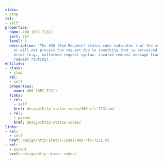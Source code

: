 ```yaml
---
class:
- stop
rel:
- self
properties:
  name: 400 (RFC 7231)
  sort: 767
  level: 2
  description: 'The 400 (Bad Request) status code indicates that the server cannot
    or will not process the request due to something that is perceived to be a client
    error (e.g., malformed request syntax, invalid request message framing, or deceptive
    request routing). '
entities:
- class:
  - stop
  rel:
  - self
  properties:
    name: 400 (RFC 7231)
  links:
  - rel:
    - self
    href: design/http-status-codes/400-rfc-7231.md
  - rel:
    - parent
    href: design/http-status-codes/
links:
- rel:
  - self
  href: design/http-status-codes/400-rfc-7231.md
- rel:
  - parent
  href: design/http-status-codes/
...
```

